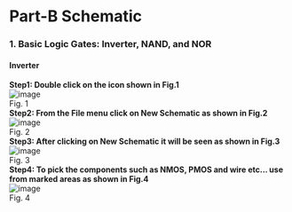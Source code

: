 # Part-B Schematic 

### 1. Basic Logic Gates: Inverter, NAND, and NOR
#### Inverter
<b>Step1: Double click on the icon shown in Fig.1</b><br>
![image](https://github.com/zakirhussainmj/digital_ic_design_lab/assets/165588295/3578404c-af59-4db4-8a12-e6817607bb58)
<br>Fig. 1<br>
<b>Step2: From the File menu click on New Schematic as shown in Fig.2</b><br>
![image](https://github.com/zakirhussainmj/digital_ic_design_lab/assets/165588295/b2af1b6d-624f-405f-812c-62297ab5f7e8)
<br>Fig. 2<br>
<b>Step3: After clicking on New Schematic it will be seen as shown in Fig.3</b><br>
![image](https://github.com/zakirhussainmj/digital_ic_design_lab/assets/165588295/3077b3e0-ac38-4a1d-a0ff-79286994cbaf)
<br>Fig. 3<br>
<b>Step4: To pick the components such as NMOS, PMOS and wire etc... use from marked areas as shown in Fig.4</b><br>
![image](https://github.com/zakirhussainmj/digital_ic_design_lab/assets/165588295/78cfc18b-d235-4236-aa3f-56d3e33c0ae0)
<br>Fig. 4<br>
